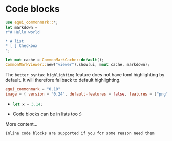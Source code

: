 # Code blocks

```rs
use egui_commonmark::*;
let markdown =
r"# Hello world

* A list
* [ ] Checkbox
";

let mut cache = CommonMarkCache::default();
CommonMarkViewer::new("viewer").show(ui, &mut cache, markdown);
```

The `better_syntax_highlighting` feature does not have toml highlighting by
default. It will therefore fallback to default highlighting.

```toml
egui_commonmark = "0.10"
image = { version = "0.24", default-features = false, features = ["png"] }
```

- ```rs
  let x = 3.14;
  ```
- Code blocks can be in lists too :)


More content...

    Inline code blocks are supported if you for some reason need them
